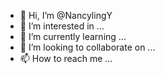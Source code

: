 - 👋 Hi, I’m @NancylingY
- 👀 I’m interested in ...
- 🌱 I’m currently learning ...
- 💞️ I’m looking to collaborate on ...
- 📫 How to reach me ...

<!---
NancylingY/NancylingY is a ✨ special ✨ repository because its `README.md` (this file) appears on your GitHub profile.
You can click the Preview link to take a look at your changes.
--->
